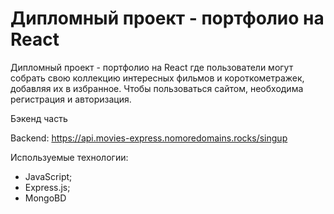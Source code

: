 # Дипломный проект - портфолио на React

Дипломный проект - портфолио на React где пользователи могут собрать свою коллекцию интересных фильмов и короткометражек, добавляя их в избранное. Чтобы пользоваться сайтом, необходима регистрация и авторизация.

Бэкенд часть

Backend: https://api.movies-express.nomoredomains.rocks/singup

Используемые технологии:
* JavaScript;
* Express.js;
* MongoBD 



 



